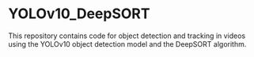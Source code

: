 # YOLOv10_DeepSORT
This repository contains code for object detection and tracking in videos using the YOLOv10 object detection model and the DeepSORT algorithm.
